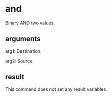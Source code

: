 # and

Binary AND two values.

## arguments

arg1: Destination.

arg2: Source.

## result

This command does not set any result variables.
